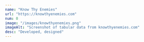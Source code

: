 ```yaml
---
name: "Know Thy Enemies"
url: "https://knowthyenemies.com"
num: 0
image: "/images/knowthyenemies.png"
imageAlt: "Screenshot of tabular data from knowthyenemies.com"
desc: "Developed, designed"
---
```

